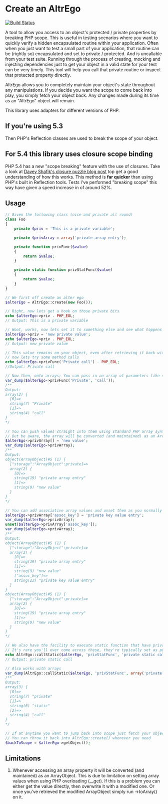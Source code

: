 Create an AltrEgo
=================

[![Build Status](https://travis-ci.org/leedavis81/AltrEgo.png?branch=master)](https://travis-ci.org/leedavis81/AltrEgo)

A tool to allow you access to an object's protected / private properties by breaking PHP scope. 
This is useful in testing scenarios where you want to quickly verify a hidden encapsulated routine within your application. 
Often when you just want to test a small part of your application, that routine can be (rightly so) encapsulated and set to private / protected. And is uncallable from your test suite.
Running through the process of creating, mocking and injecting dependencies just to get your object in a valid state for your test can be very timely.
This tool will help you call that private routine or inspect that protected property directly.


AltrEgo allows you to completely maintain your object's state throughout any manipulations. 
If you decide you want the scope to come back into play, you simply fetch your object back. Any changes made during its time as an "AltrEgo" object will remain.

This library uses adapters for different versions of PHP. 

If you're using 5.3 
-------------------
Then PHP's Reflection classes are used to break the scope of your object. 


For 5.4 this library uses closure scope binding
-----------------------------------------------

PHP 5.4 has a new "scope breaking" feature with the use of closures. Take a look at [Davey Shafik's closure puzzle blog post](http://daveyshafik.com/archives/32789-the-closure-puzzle.html) top get a good understanding of how this works. 
This method is __far quicker__ than using PHP's built in Reflection tools. Tests I've performed "breaking scope" this way have given a speed increase in of around 52%.


Usage
-----

```php
// Given the following class (nice and private all round)
class Foo
{
    private $priv = 'This is a private variable';

    private $privArray = array('private array entry');

    private function privFunc($value)
    {
        return $value;
    }

    private static function privStatFunc($value)
    {
        return $value;
    }
}

// We first off create an alter ego
$alterEgo = AltrEgo::create(new Foo());

// Right, now lets get a hook on those private bits
echo $alterEgo->priv . PHP_EOL;
// Output: This is a private variable

// Woot, works, now lets set it to something else and see what happens
$alterEgo->priv = 'new private value';
echo $alterEgo->priv . PHP_EOL;
// Output: new private value

// This value remains on your object, even after retrieving it back with $alterEgo->getObject()
// now lets try some method calls
echo $alterEgo->privFunc('Private call') . PHP_EOL;
//Output: Private call

// Now then, onto arrays; You can pass in an array of parameters like so:
var_dump($alterEgo->privFunc('Private', 'call'));
/**
Output: 
array(2) {
  [0]=>
  string(7) "Private"
  [1]=>
  string(4) "call"
}
*/

// You can push values straight into them using standard PHP array syntax. 
// But be aware, the array will be converted (and maintained) as an ArrayObject
$alterEgo->privArray[] = 'new value';
var_dump($alterEgo->privArray);
/**
Output: 
object(ArrayObject)#5 (1) {
  ["storage":"ArrayObject":private]=>
  array(2) {
    [0]=>
    string(19) "private array entry"
    [1]=>
    string(9) "new value"
  }
}
*/

// You can add associative array values and unset them as you normally would in PHP
$alterEgo->privArray['assoc_key'] = 'private key value entry';
var_dump($alterEgo->privArray);
unset($alterEgo->privArray['assoc_key']);
var_dump($alterEgo->privArray);
/**
Output: 
object(ArrayObject)#5 (1) {
  ["storage":"ArrayObject":private]=>
  array(3) {
    [0]=>
    string(19) "private array entry"
    [1]=>
    string(9) "new value"
    ["assoc_key"]=>
    string(23) "private key value entry"
  }
}
object(ArrayObject)#5 (1) {
  ["storage":"ArrayObject":private]=>
  array(2) {
    [0]=>
    string(19) "private array entry"
    [1]=>
    string(9) "new value"
  }
}
*/

// We also have the facility to execute static function that have private/protected visibility.
// It's rare you'll ever come across these, they're typically set as public so you'd normally call them directly
echo AltrEgo::callStatic($alterEgo, 'privStatFunc', 'private static call') . PHP_EOL;
// Output: private static call

// Also works with arrays
var_dump(AltrEgo::callStatic($alterEgo, 'privStatFunc', array('private', 'static', 'call'))); 
/**
Output: 
array(3) {
  [0]=>
  string(7) "private"
  [1]=>
  string(6) "static"
  [2]=>
  string(4) "call"
}
*/

// If at anytime you want to jump back into scope just fetch your object back.
// You can throw it back into AltrEgo::create() whenever you need
$backToScope = $alterEgo->getObject();
```

Limitations
-----------

1. Whenever accessing an array property it will be converted (and maintained) as an ArrayObject. This is due to limitation on setting array values when using PHP overloading (__get). 
If this is a problem you can either get the value directly, then overwrite it with a modified one. Or once you've retrieved the modified ArrayObject simply run ->toArray() on it.
